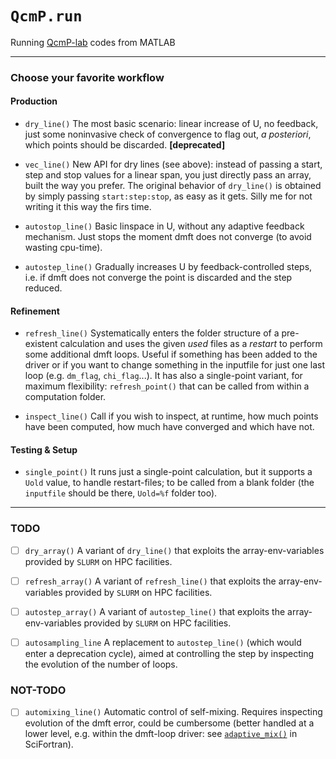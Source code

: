 # `QcmP.run`
Running [QcmP-lab](https://github.com/QcmPlab) codes from MATLAB

----------

### Choose your favorite workflow


#### Production

- `dry_line()` The most basic scenario: linear increase of U, no feedback, just some noninvasive check of convergence to flag out, _a posteriori_, which points should be discarded. **[deprecated]**

- `vec_line()` New API for dry lines (see above): instead of passing a start, step and stop values for a linear span, you just directly pass an array, built the way you prefer. The original behavior of `dry_line()` is obtained by simply passing `start:step:stop`, as easy as it gets. Silly me for not writing it this way the firs time.

- `autostop_line()` Basic linspace in U, without any adaptive feedback mechanism. Just stops the moment dmft does not converge (to avoid wasting cpu-time).

- `autostep_line()` Gradually increases U by feedback-controlled steps, i.e. if dmft does not converge the point is discarded and the step reduced.


#### Refinement

- `refresh_line()` Systematically enters the folder structure of a pre-existent calculation and uses the given _used_ files as a _restart_ to perform some additional dmft loops. Useful if something has been added to the driver or if you want to change something in the inputfile for just one last loop (e.g. `dm_flag`, `chi_flag`...). It has also a single-point variant, for maximum flexibility: `refresh_point()` that can be called from within a computation folder.

- `inspect_line()` Call if you wish to inspect, at runtime, how much points have been computed, how much have converged and which have not.


#### Testing & Setup

- `single_point()` It runs just a single-point calculation, but it supports a `Uold` value, to handle restart-files; to be called from a blank folder (the `inputfile` should be there, `Uold=%f` folder too).

----------

### TODO

- [ ] `dry_array()` A variant of `dry_line()` that exploits the array-env-variables provided by `SLURM` on HPC facilities.

- [ ] `refresh_array()` A variant of `refresh_line()` that exploits the array-env-variables provided by `SLURM` on HPC facilities.

- [ ] `autostep_array()` A variant of `autostep_line()` that exploits the array-env-variables provided by `SLURM` on HPC facilities.

- [ ] `autosampling_line` A replacement to `autostep_line()` (which would enter a deprecation cycle), aimed at controlling the step by inspecting the evolution of the number of loops.

### NOT-TODO

- [ ] `automixing_line()` Automatic control of self-mixing. Requires inspecting evolution of the dmft error, could be cumbersome (better handled at a lower level, e.g. within the dmft-loop driver: see [`adaptive_mix()`](https://github.com/QcmPlab/SciFortran/blob/master/src/SF_OPTIMIZE/adaptive_mix.f90) in SciFortran).
